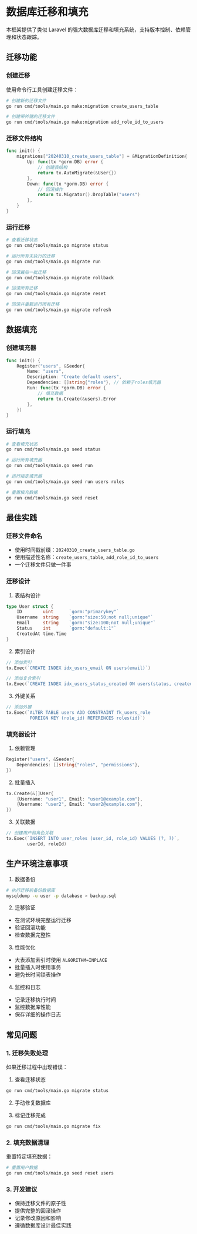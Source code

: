 # 数据库迁移和填充

本框架提供了类似 Laravel 的强大数据库迁移和填充系统，支持版本控制、依赖管理和状态跟踪。

## 迁移功能

### 创建迁移

使用命令行工具创建迁移文件：

```bash
# 创建新的迁移文件
go run cmd/tools/main.go make:migration create_users_table

# 创建带外键的迁移文件
go run cmd/tools/main.go make:migration add_role_id_to_users
```

### 迁移文件结构

```go
func init() {
    migrations["20240310_create_users_table"] = &MigrationDefinition{
        Up: func(tx *gorm.DB) error {
            // 创建表结构
            return tx.AutoMigrate(&User{})
        },
        Down: func(tx *gorm.DB) error {
            // 回滚操作
            return tx.Migrator().DropTable("users")
        },
    }
}
```

### 运行迁移

```bash
# 查看迁移状态
go run cmd/tools/main.go migrate status

# 运行所有未执行的迁移
go run cmd/tools/main.go migrate run

# 回滚最后一批迁移
go run cmd/tools/main.go migrate rollback

# 回滚所有迁移
go run cmd/tools/main.go migrate reset

# 回滚并重新运行所有迁移
go run cmd/tools/main.go migrate refresh
```

## 数据填充

### 创建填充器

```go
func init() {
    Register("users", &Seeder{
        Name: "users",
        Description: "Create default users",
        Dependencies: []string{"roles"}, // 依赖于roles填充器
        Run: func(tx *gorm.DB) error {
            // 填充数据
            return tx.Create(&users).Error
        },
    })
}
```

### 运行填充

```bash
# 查看填充状态
go run cmd/tools/main.go seed status

# 运行所有填充器
go run cmd/tools/main.go seed run

# 运行指定填充器
go run cmd/tools/main.go seed run users roles

# 重置填充数据
go run cmd/tools/main.go seed reset
```

## 最佳实践

### 迁移文件命名

- 使用时间戳前缀：`20240310_create_users_table.go`
- 使用描述性名称：`create_users_table`, `add_role_id_to_users`
- 一个迁移文件只做一件事

### 迁移设计

1. 表结构设计
```go
type User struct {
    ID        uint      `gorm:"primarykey"`
    Username  string    `gorm:"size:50;not null;unique"`
    Email     string    `gorm:"size:100;not null;unique"`
    Status    int       `gorm:"default:1"`
    CreatedAt time.Time
}
```

2. 索引设计
```go
// 添加索引
tx.Exec(`CREATE INDEX idx_users_email ON users(email)`)

// 添加复合索引
tx.Exec(`CREATE INDEX idx_users_status_created ON users(status, created_at)`)
```

3. 外键关系
```go
// 添加外键
tx.Exec(`ALTER TABLE users ADD CONSTRAINT fk_users_role 
         FOREIGN KEY (role_id) REFERENCES roles(id)`)
```

### 填充器设计

1. 依赖管理
```go
Register("users", &Seeder{
    Dependencies: []string{"roles", "permissions"},
})
```

2. 批量插入
```go
tx.Create(&[]User{
    {Username: "user1", Email: "user1@example.com"},
    {Username: "user2", Email: "user2@example.com"},
})
```

3. 关联数据
```go
// 创建用户和角色关联
tx.Exec(`INSERT INTO user_roles (user_id, role_id) VALUES (?, ?)`, 
        userId, roleId)
```

## 生产环境注意事项

1. 数据备份
```bash
# 执行迁移前备份数据库
mysqldump -u user -p database > backup.sql
```

2. 迁移验证
- 在测试环境完整运行迁移
- 验证回滚功能
- 检查数据完整性

3. 性能优化
- 大表添加索引时使用 `ALGORITHM=INPLACE`
- 批量插入时使用事务
- 避免长时间锁表操作

4. 监控和日志
- 记录迁移执行时间
- 监控数据库性能
- 保存详细的操作日志

## 常见问题

### 1. 迁移失败处理

如果迁移过程中出现错误：

1. 查看迁移状态
```bash
go run cmd/tools/main.go migrate status
```

2. 手动修复数据库

3. 标记迁移完成
```bash
go run cmd/tools/main.go migrate fix
```

### 2. 填充数据清理

重置特定填充数据：

```bash
# 重置用户数据
go run cmd/tools/main.go seed reset users
```

### 3. 开发建议

- 保持迁移文件的原子性
- 提供完整的回滚操作
- 记录修改原因和影响
- 遵循数据库设计最佳实践 